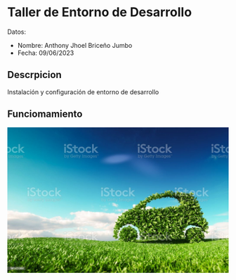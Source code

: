 # Taller de Entorno de Desarrollo

Datos:

- Nombre: Anthony Jhoel Briceño Jumbo
- Fecha: 09/06/2023

## Descrpicion

Instalación y configuración de entorno de desarrollo

## Funciomamiento
![](img/carro.jpg)

